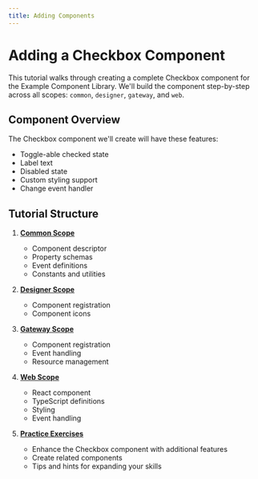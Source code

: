 ```yaml
---
title: Adding Components
---
```


# Adding a Checkbox Component

This tutorial walks through creating a complete Checkbox component for the Example Component Library. We'll build the component step-by-step across all scopes: `common`, `designer`, `gateway`, and `web`.

## Component Overview

The Checkbox component we'll create will have these features:

- Toggle-able checked state
- Label text
- Disabled state
- Custom styling support
- Change event handler

## Tutorial Structure

1. [**Common Scope**](common-scope)

   - Component descriptor
   - Property schemas
   - Event definitions
   - Constants and utilities

2. [**Designer Scope**](designer-scope)

   - Component registration
   - Component icons

3. [**Gateway Scope**](gateway-scope)

   - Component registration
   - Event handling
   - Resource management

4. [**Web Scope**](web-scope)

   - React component
   - TypeScript definitions
   - Styling
   - Event handling

5. [**Practice Exercises**](practice)

   - Enhance the Checkbox component with additional features
   - Create related components
   - Tips and hints for expanding your skills
